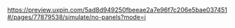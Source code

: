 https://preview.uxpin.com/5ad8d949250fbeeae2a7e96f7c206e5bae037451#/pages/77879538/simulate/no-panels?mode=i
